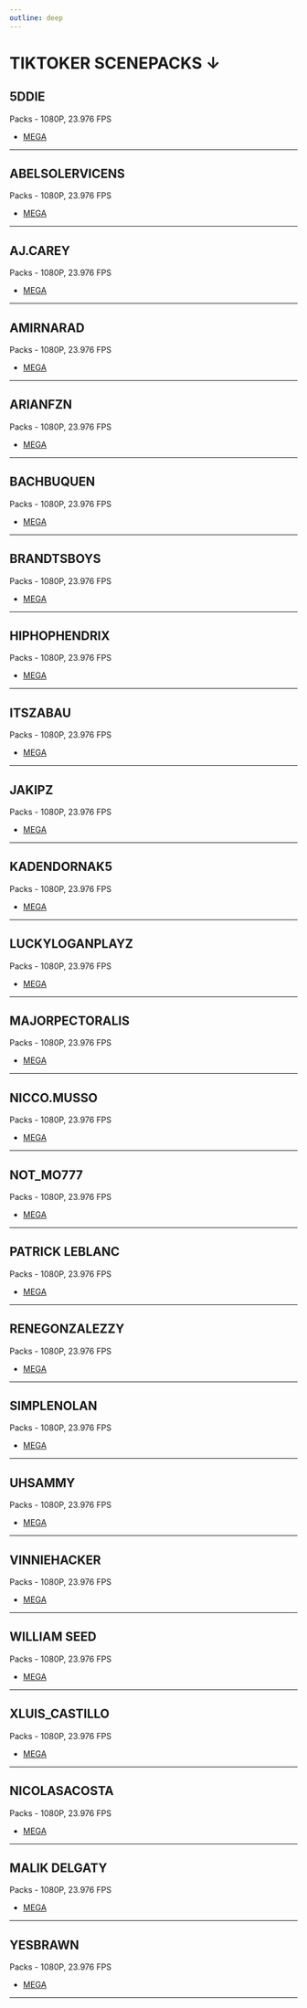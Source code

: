 ```yaml
---
outline: deep
---
```

# TIKTOKER SCENEPACKS ↓


## 5DDIE
Packs - 1080P, 23.976 FPS
- [MEGA](https://mega.nz/folder/kLBDwDAI#NnI7H7LIvWvcOfEj4gaU8A)
---

## ABELSOLERVICENS
Packs - 1080P, 23.976 FPS
- [MEGA](https://mega.nz/folder/RSIT1Dza#yEO4u6P8Kl_msnNgDyDXnA)
---

## AJ.CAREY
Packs - 1080P, 23.976 FPS
- [MEGA](https://mega.nz/folder/ceIh3A5b#b7XUPBo_NTA1iAYRB8il0A)
---

## AMIRNARAD
Packs - 1080P, 23.976 FPS
- [MEGA](https://mega.nz/folder/AfhB3Dxa#yyOMaYy9doEq5QhPpWiAwg)
---

## ARIANFZN
Packs - 1080P, 23.976 FPS
- [MEGA](https://mega.nz/folder/AfhB3Dxa#yyOMaYy9doEq5QhPpWiAwg)
---

## BACHBUQUEN
Packs - 1080P, 23.976 FPS
- [MEGA](https://mega.nz/folder/NaJDFJhB#50fOcJNh-sfKCfN9bfq5VQ)
---

## BRANDTSBOYS
Packs - 1080P, 23.976 FPS
- [MEGA](https://mega.nz/folder/Nag3XZAa#B71W7V4cCil73rAUBpShCQ)
---

## HIPHOPHENDRIX
Packs - 1080P, 23.976 FPS
- [MEGA](https://mega.nz/folder/ETQg2RrD#EyjKbjGUTSvxyB_s2MyzJg)
---

## ITSZABAU
Packs - 1080P, 23.976 FPS
- [MEGA](https://mega.nz/folder/sapXQI5T#HoHxS4Eo5fGEBlhR5L1fuw)
---

## JAKIPZ
Packs - 1080P, 23.976 FPS
- [MEGA](https://mega.nz/folder/YPgUQL5Q#eP0X_4ufXIXiX-M9uKs7eA)
---

## KADENDORNAK5
Packs - 1080P, 23.976 FPS
- [MEGA](https://mega.nz/folder/wawiHDyB#ItWpOo9mBr3yUJI8ecnWmg)
---

## LUCKYLOGANPLAYZ
Packs - 1080P, 23.976 FPS
- [MEGA](https://mega.nz/folder/dKRBzb6D#GBcjF6eUe9RYGxJqBhuXbw)
---

## MAJORPECTORALIS
Packs - 1080P, 23.976 FPS
- [MEGA](https://mega.nz/folder/sDpWGbia#3TcfzfVF2IJSpxOV_54R0g)
---

## NICCO.MUSSO
Packs - 1080P, 23.976 FPS
- [MEGA](https://mega.nz/folder/cbQ0ybwT#R3h39s4BX-wwVPqr6j3_nQ)
---

## NOT_MO777
Packs - 1080P, 23.976 FPS
- [MEGA](https://mega.nz/folder/teoW1TQC#2V2fyG-DmSso50_WceaVaw)
---

## PATRICK LEBLANC
Packs - 1080P, 23.976 FPS
- [MEGA](https://mega.nz/folder/VXwxXCza#Q2X7vDQHSIps9Htt43AeUg)
---

## RENEGONZALEZZY
Packs - 1080P, 23.976 FPS
- [MEGA](https://mega.nz/folder/tSQDCRYJ#BCQ3zLSNJ3R3hr9kZZBGFQ)
---

## SIMPLENOLAN
Packs - 1080P, 23.976 FPS
- [MEGA](https://mega.nz/folder/UbIzWIbK#Zw7wFSOrUhsbeshPdoLJ6w)
---

## UHSAMMY
Packs - 1080P, 23.976 FPS
- [MEGA](https://mega.nz/folder/JOoXXLIL#wc0QMyOW4RL6psbUMxXMvQ)
---

## VINNIEHACKER
Packs - 1080P, 23.976 FPS
- [MEGA](https://mega.nz/folder/0TYTkAyS#ObEc2ounO60WogfuHdl7Ew)
---

## WILLIAM SEED
Packs - 1080P, 23.976 FPS
- [MEGA](https://mega.nz/folder/BbAyXKya#qYbbx4yeU7CKb05D4ioIZA)
---

## XLUIS_CASTILLO
Packs - 1080P, 23.976 FPS
- [MEGA](https://mega.nz/folder/ILYhTRbb#VaaeON637R0WVKY0TG8kVA)
---

## NICOLASACOSTA
Packs - 1080P, 23.976 FPS
- [MEGA](https://mega.nz/folder/xCQh1JRA#PCT1IBId7sIWRStpguPb_w)
---

## MALIK DELGATY
Packs - 1080P, 23.976 FPS
- [MEGA](https://mega.nz/folder/UCYFRaDZ#fm2Wm34Hib-iOvPkx0Wf0A)
---

## YESBRAWN
Packs - 1080P, 23.976 FPS
- [MEGA](https://mega.nz/folder/VKZXSZQb#Kq0xW7TgSivAS_vQrb9iLw)
---